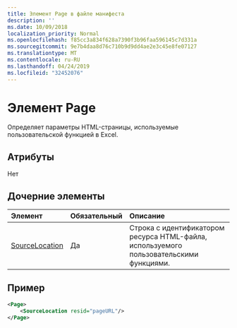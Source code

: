 ```yaml
---
title: Элемент Page в файле манифеста
description: ''
ms.date: 10/09/2018
localization_priority: Normal
ms.openlocfilehash: f85cc3a834f628a7390f3b96faa596145c7d331a
ms.sourcegitcommit: 9e7b4daa8d76c710b9d9dd4ae2e3c45e8fe07127
ms.translationtype: MT
ms.contentlocale: ru-RU
ms.lasthandoff: 04/24/2019
ms.locfileid: "32452076"
---
```

# <a name="page-element"></a>Элемент Page

Определяет параметры HTML-страницы, используемые пользовательской функцией в Excel.

## <a name="attributes"></a>Атрибуты

Нет

## <a name="child-elements"></a>Дочерние элементы

|  Элемент  |  Обязательный  |  Описание  |
|:-----|:-----|:-----|
|  [SourceLocation](customfunctionssourcelocation.md)  |  Да  | Строка с идентификатором ресурса HTML-файла, используемого пользовательскими функциями. |

## <a name="example"></a>Пример

```xml
<Page>
    <SourceLocation resid="pageURL"/>
</Page>
```
